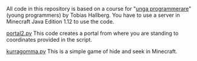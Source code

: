 All code in this repository is based on a course for "[unga programmerare](https://ungaprogrammerare.se/kurser/minecraft-programmering/)" (young programmers) by Tobias Hallberg. You have to use a server in Minecraft Java Edition 1.12 to use the code. 

[portal2.py](https://github.com/HPtheCoder/minecraft/blob/main/portal2.py)
This code creates a portal from where you are standing to coordinates provided in the script. 

[kurragomma.py](https://github.com/HPtheCoder/minecraft/blob/main/kurragomma.py)
This is a simple game of hide and seek in Minecraft.
